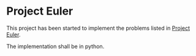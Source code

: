 # Project Euler

This project has been started to implement the problems listed in [Project Euler](https://projecteuler.net/archives).

The implementation shall be in python.
